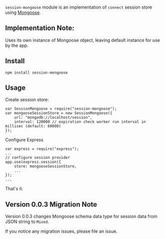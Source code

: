`session-mongoose` module is an implementation of `connect` session store using [Mongoose](http://mongoosejs.com).

## Implementation Note:

Uses its own instance of Mongoose object, leaving default instance for use by the app.

## Install

    npm install session-mongoose

## Usage

Create session store:

    var SessionMongoose = require("session-mongoose");
    var mongooseSessionStore = new SessionMongoose({
        url: "mongodb://localhost/session",
        interval: 120000 // expiration check worker run interval in millisec (default: 60000)
    });

Configure Express

    var express = require("express");
    ...
    // configure session provider
    app.use(express.session({
        store: mongooseSessionStore,
        ...
    });
    ...

That's it.

## Version 0.0.3 Migration Note

Version 0.0.3 changes Mongoose schema data type for session data from JSON string to `Mixed`.

If you notice any migration issues, please file an issue.